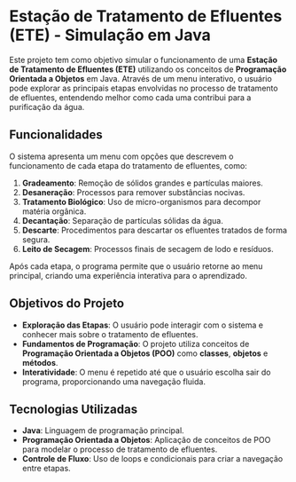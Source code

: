 # Estação de Tratamento de Efluentes (ETE) - Simulação em Java

Este projeto tem como objetivo simular o funcionamento de uma **Estação de Tratamento de Efluentes (ETE)** utilizando os conceitos de **Programação Orientada a Objetos** em Java. Através de um menu interativo, o usuário pode explorar as principais etapas envolvidas no processo de tratamento de efluentes, entendendo melhor como cada uma contribui para a purificação da água.

## Funcionalidades

O sistema apresenta um menu com opções que descrevem o funcionamento de cada etapa do tratamento de efluentes, como:

1. **Gradeamento**: Remoção de sólidos grandes e partículas maiores.
2. **Desaneração**: Processos para remover substâncias nocivas.
3. **Tratamento Biológico**: Uso de micro-organismos para decompor matéria orgânica.
4. **Decantação**: Separação de partículas sólidas da água.
5. **Descarte**: Procedimentos para descartar os efluentes tratados de forma segura.
6. **Leito de Secagem**: Processos finais de secagem de lodo e resíduos.

Após cada etapa, o programa permite que o usuário retorne ao menu principal, criando uma experiência interativa para o aprendizado.

## Objetivos do Projeto

- **Exploração das Etapas**: O usuário pode interagir com o sistema e conhecer mais sobre o tratamento de efluentes.
- **Fundamentos de Programação**: O projeto utiliza conceitos de **Programação Orientada a Objetos (POO)** como **classes**, **objetos** e **métodos**.
- **Interatividade**: O menu é repetido até que o usuário escolha sair do programa, proporcionando uma navegação fluida.

## Tecnologias Utilizadas

- **Java**: Linguagem de programação principal.
- **Programação Orientada a Objetos**: Aplicação de conceitos de POO para modelar o processo de tratamento de efluentes.
- **Controle de Fluxo**: Uso de loops e condicionais para criar a navegação entre etapas.


